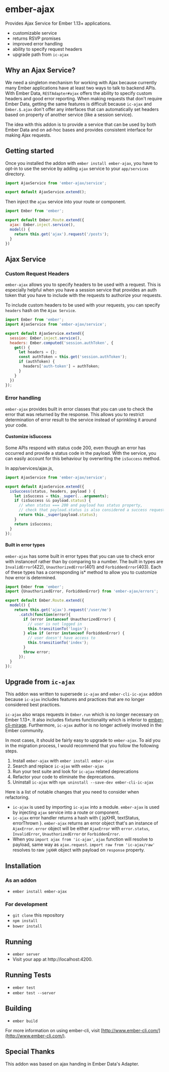 # ember-ajax

Provides Ajax Service for Ember 1.13+ applications.

* customizable service
* returns RSVP promises
* improved error handling
* ability to specify request headers
* upgrade path from `ic-ajax`

## Why an Ajax Service?

We need a singleton mechanism for working with Ajax because currently many Ember
applications have at least two ways to talk to backend APIs. With Ember Data,
`RESTAdapter#ajax` offers the ability to specify custom headers and good error
reporting. When making requests that don't require Ember Data, getting the same
features is difficult because `ic-ajax` and `Ember.$.ajax` don't offer any
interfaces that can automatically set headers based on property of another
service (like a session service).

The idea with this addon is to provide a service that can be used by both
Ember Data and on ad-hoc bases and provides consistent interface for making
Ajax requests.

## Getting started

Once you installed the addon with `ember install ember-ajax`, you have to opt-in
to use the service by adding `ajax` service to your `app/services` directory.

```js
import AjaxService from 'ember-ajax/service';

export default AjaxService.extend();
```

Then inject the `ajax` service into your route or component.

```js
import Ember from 'ember';

export default Ember.Route.extend({
  ajax: Ember.inject.service(),
  model() {
    return this.get('ajax').request('/posts');
  }
})
```

## Ajax Service

### Custom Request Headers

`ember-ajax` allows you to specify headers to be used with a request. This is
especially helpful when you have a session service that provides an auth token
that you have to include with the requests to authorize your requests.

To include custom headers to be used with your requests, you can specify `headers`
hash on the `Ajax Service`.

```js
import Ember from 'ember';
import AjaxService from 'ember-ajax/service';

export default AjaxService.extend({
  session: Ember.inject.service(),
  headers: Ember.computed('session.authToken', {
    get() {
      let headers = {};
      const authToken = this.get('session.authToken');
      if (authToken) {
        headers['auth-token'] = authToken;
      }
    }
  })
});
```

### Error handling

`ember-ajax` provides built in error classes that you can use to check the error
that was returned by the response. This allows you to restrict determination of
error result to the service instead of sprinkling it around your code.

#### Customize isSuccess

Some APIs respond with status code 200, even though an error has occurred and
provide a status code in the payload. With the service, you can easily account
for this behaviour by overwriting the `isSuccess` method.

In app/services/ajax.js,

```js
import AjaxService from 'ember-ajax/service';

export default AjaxService.extend({
  isSuccess(status, headers, payload ) {
    let isSuccess = this._super(...arguments);
    if (isSuccess && payload.status) {
      // when status === 200 and payload has status property,
      // check that payload.status is also considered a success request
      return this._super(payload.status);
    }
    return isSuccess;
  }
});
```

#### Built in error types

`ember-ajax` has some built in error types that you can use to check error with
instanceof rather than by comparing to a number. The built in types are
`InvalidError`(422), `UnauthorizedError`(401) and `ForbiddenError`(403). Each of
these types has a corresponding is* method to allow you to customize how error
is determined.

```js
import Ember from 'ember';
import {UnauthorizedError, ForbiddenError} from 'ember-ajax/errors';

export default Ember.Route.extend({
  model() {
    return this.get('ajax').request('/user/me')
      .catch(function(error){
        if (error instanceof UnauthorizedError) {
          // user is not logged in
          this.transitionTo('login');
        } else if (error instanceof ForbiddenError) {
          // user doesn't have access to
          this.transitionTo('index');
        }
        throw error;
      });
  }
});
```

## Upgrade from `ic-ajax`

This addon was written to supersede `ic-ajax` and `ember-cli-ic-ajax` addon
because `ic-ajax` includes features and practices that are no longer considered
best practices.

`ic-ajax` also wraps requests in `Ember.run` which is no longer necessary on Ember 1.13+.
It also includes fixtures functionality which is inferior to [ember-cli-mirage](http://www.ember-cli-mirage.com).
Furthermore, `ic-ajax` author is no longer actively involved in the Ember community.

In most cases, it should be fairly easy to upgrade to `ember-ajax`. To aid you
in the migration process, I would recommend that you follow the following steps.

1. Install `ember-ajax` with `ember install ember-ajax`
2. Search and replace `ic-ajax` with `ember-ajax`
3. Run your test suite and look for `ic-ajax` related deprecations
4. Refactor your code to eliminate the deprecations.
5. Uninstall `ic-ajax` with `npm uninstall --save-dev ember-cli-ic-ajax`

Here is a list of notable changes that you need to consider when refactoring.

* `ic-ajax` is used by importing `ic-ajax` into a module. `ember-ajax` is used
  by injecting `ajax` service into a route or component.
* `ic-ajax` error handler returns a hash with { jqXHR, textStatus, errorThrown }.
  `ember-ajax` returns an error object that's an instance of `AjaxError`.
  `error` object will be either `AjaxError` with `error.status`, `InvalidError`,
   `UnauthorizedError` or `ForbiddenError`.
* When you `import ajax from 'ic-ajax'`, `ajax` function will resolve to payload,
  same way as `ajax.request`. `import raw from 'ic-ajax/raw'` resolves to raw
  `jqXHR` object with payload on `response` property.

## Installation

### As an addon

* `ember install ember-ajax`

### For development

* `git clone` this repository
* `npm install`
* `bower install`

## Running

* `ember server`
* Visit your app at http://localhost:4200.

## Running Tests

* `ember test`
* `ember test --server`

## Building

* `ember build`

For more information on using ember-cli, visit [http://www.ember-cli.com/](http://www.ember-cli.com/).

## Special Thanks

This addon was based on ajax handing in Ember Data's Adapter.
